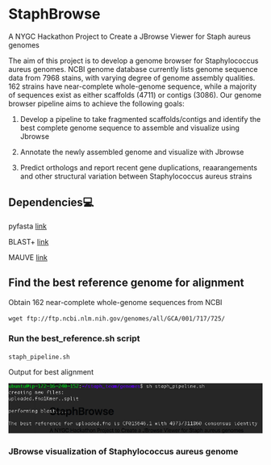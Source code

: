 # StaphBrowse
A NYGC Hackathon Project to Create a JBrowse Viewer for Staph aureus genomes

The aim of this project is to develop a genome browser for Staphylococcus aureus genomes. NCBI genome database currently lists genome sequence data from 7968 stains, with varying degree of genome assembly qualities. 162 strains have near-complete whole-genome sequence, while a majority of sequences exist as either scaffolds (4711) or contigs (3086). Our genome browser pipeline aims to achieve the following goals:

1. Develop a pipeline to take fragmented scaffolds/contigs and identify the best complete genome sequence to assemble and visualize using Jbrowse

2. Annotate the newly assembled genome and visualize with Jbrowse

3. Predict orthologs and report recent gene duplications, reaarangements and other structural variation between Staphylococcus aureus strains


## Dependencies:computer:

pyfasta [link](https://pypi.python.org/pypi/pyfasta/)

BLAST+ [link](https://blast.ncbi.nlm.nih.gov/Blast.cgi?PAGE_TYPE=BlastDocs&DOC_TYPE=Download)

MAUVE [link](http://darlinglab.org/mauve/snapshots/2015/2015-02-13/linux-x64/mauve_linux_snapshot_2015-02-13.tar.gz)


## Find the best reference genome for alignment

Obtain 162 near-complete whole-genome sequences from NCBI

`wget ftp://ftp.ncbi.nlm.nih.gov/genomes/all/GCA/001/717/725/`

### Run the best_reference.sh script

`staph_pipeline.sh`

Output for best alignment 

![My image](https://github.com/NCBI-Hackathons/Staph_aureus_viewer/blob/master/best_reference.png)

### JBrowse visualization of Staphylococcus aureus genome






